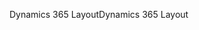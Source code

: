 <span data-ttu-id="2c366-101">Dynamics 365 Layout</span><span class="sxs-lookup"><span data-stu-id="2c366-101">Dynamics 365 Layout</span></span>
